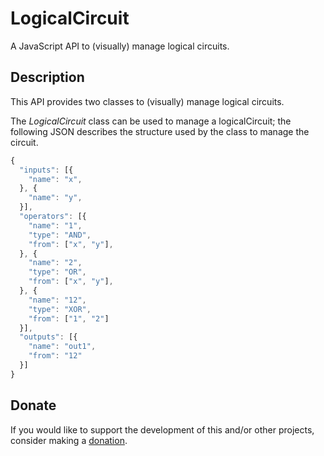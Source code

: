 # LogicalCircuit
A JavaScript API to (visually) manage logical circuits.

## Description
This API provides two classes to (visually) manage logical circuits.

The *LogicalCircuit* class can be used to manage a logicalCircuit; the following JSON describes the structure used by the class to manage the circuit.
```javascript
{
  "inputs": [{
    "name": "x",
  }, {
    "name": "y",
  }],
  "operators": [{
    "name": "1",
    "type": "AND",
    "from": ["x", "y"],
  }, {
    "name": "2",
    "type": "OR",
    "from": ["x", "y"],
  }, {
    "name": "12",
    "type": "XOR",
    "from": ["1", "2"]
  }],
  "outputs": [{
    "name": "out1",
    "from": "12"
  }]
}
```

## Donate
If you would like to support the development of this and/or other projects, consider making a [donation](https://www.paypal.com/donate/?business=HCDX9BAEYDF4C&no_recurring=0&currency_code=EUR).
